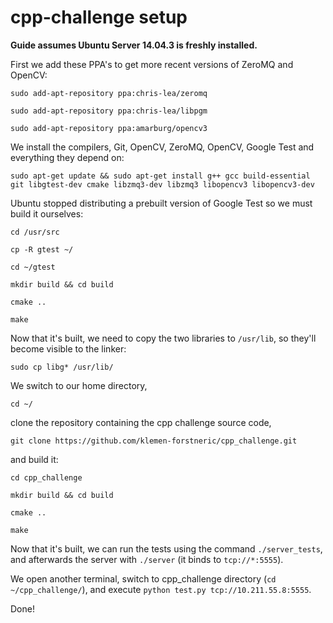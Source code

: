 # cpp-challenge setup

**Guide assumes Ubuntu Server 14.04.3 is freshly installed.**

First we add these PPA's to get more recent versions of ZeroMQ and OpenCV:

`sudo add-apt-repository ppa:chris-lea/zeromq`

`sudo add-apt-repository ppa:chris-lea/libpgm`

`sudo add-apt-repository ppa:amarburg/opencv3`

We install the compilers, Git, OpenCV, ZeroMQ, OpenCV, Google Test and everything they depend on:

`sudo apt-get update && sudo apt-get install g++ gcc build-essential git libgtest-dev cmake libzmq3-dev libzmq3 libopencv3 libopencv3-dev`

Ubuntu stopped distributing a prebuilt version of Google Test so we must build it ourselves:

`cd /usr/src`

`cp -R gtest ~/`

`cd ~/gtest`

`mkdir build && cd build`

`cmake ..`

`make`

Now that it's built, we need to copy the two libraries to `/usr/lib`, so they'll become visible to the linker:

`sudo cp libg* /usr/lib/`

We switch to our home directory,

`cd ~/`

clone the repository containing the cpp challenge source code,

`git clone https://github.com/klemen-forstneric/cpp_challenge.git`

and build it:

`cd cpp_challenge`

`mkdir build && cd build`

`cmake ..`

`make`

Now that it's built, we can run the tests using the command `./server_tests`, and afterwards the server with `./server` (it binds to `tcp://*:5555`). 

We open another terminal, switch to cpp_challenge directory (`cd ~/cpp_challenge/`), and execute `python test.py tcp://10.211.55.8:5555`.

Done!

